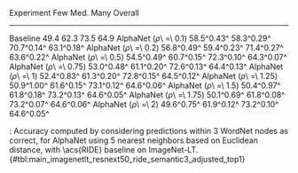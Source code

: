 Experiment                      Few        Med.        Many     Overall
-----------------------  ----------  ----------  ----------  ----------
Baseline                       49.4        62.3        73.5        64.9
AlphaNet (_ρ_\ =\ 0.1)   58.5^0.43^  58.3^0.29^  70.7^0.14^  63.1^0.18^
AlphaNet (_ρ_\ =\ 0.2)   56.8^0.49^  59.4^0.23^  71.4^0.27^  63.6^0.22^
AlphaNet (_ρ_\ =\ 0.5)   54.5^0.49^  60.7^0.15^  72.3^0.10^  64.3^0.07^
AlphaNet (_ρ_\ =\ 0.75)  53.0^0.48^  61.1^0.20^  72.6^0.13^  64.4^0.13^
AlphaNet (_ρ_\ =\ 1)     52.4^0.83^  61.3^0.20^  72.8^0.15^  64.5^0.12^
AlphaNet (_ρ_\ =\ 1.25)  50.9^1.00^  61.6^0.15^  73.1^0.12^  64.6^0.06^
AlphaNet (_ρ_\ =\ 1.5)   50.4^0.97^  61.8^0.18^  73.2^0.13^  64.6^0.05^
AlphaNet (_ρ_\ =\ 1.75)  50.1^0.69^  61.8^0.08^  73.2^0.07^  64.6^0.06^
AlphaNet (_ρ_\ =\ 2)     49.6^0.75^  61.9^0.12^  73.2^0.10^  64.6^0.05^

: Accuracy computed by considering predictions within 3 WordNet nodes as correct, for AlphaNet using 5 nearest neighbors based on Euclidean distance, with \acs{RIDE} baseline on ImageNet-LT. {#tbl:main_imagenetlt_resnext50_ride_semantic3_adjusted_top1}
